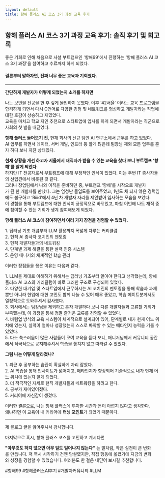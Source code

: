 ```yaml
---
layout: default
title: 항해 플러스 AI 코스 3기 과정 교육 후기
---
```


## 항해 플러스 AI 코스 3기 과정 교육 후기: 솔직 후기 및 회고록

좋은 기회로 인해 처음으로 사설 부트캠프인 '항해99'에서 진행하는 '항해 플러스 AI 코스 3기 과정'을 참여하고 수료까지 하게 되었다.

#### **결론부터 말하자면, 진짜 너무 좋은 교육과 기회였다.**

---

**간단하게 개발자가 어떻게 되었는지 소개를 하자면**

나는 보안을 전공을 한 후 깊게 몰입하지 못했다. 이후 '42서울' 이라는 교육 프로그램을 합격하게 되면서 다시 C언어로 다양한 경험 및 네트워크를 형성하고 개발자라는 직업에 대한 호감이 상승하고 재밌었다.  
교육을 마치고 학교 지인 추천으로 스타트업에 입사를 하게 되면서 개발자라는 직군으로 사회의 첫 발을 내딛었다.

**항해 플러스 들어오기 전**, 현재 회사의 신규 팀인 AI 연구소에서 근무를 하고 있었다.   
AI 업무를 하면서 데이터, 서버 개발, 인프라 등 할게 많은데 팀장님 제외 모든 업무를 혼자 하다 보니 지친 상태였다. 

**현재 상황을 개선 하고자 서울에서 재직자가 받을 수 있는 교육을 찾다 보니 부트캠프 '항해'를 알게 되었다.**  
하지만 IT 전공자로서 부트캠프에 대해 부정적인 인식이 있었다. 이는 주변 IT 종사자들의 선입견에서 비롯된 것 같다.  
그러나 창업팀에서 나와 이직을 준비하던 중, 부트캠프 ‘항해’를 시작으로 개발자가 된 한 개발자를 만났다. 그는 엄청난 몰입도를 보여주었고, 1년도 채 되지 않은 경력임에도 불구하고 ‘Riiid’에서 4년 차 개발자 자리를 제안받아 입사하는 모습을 보았다.  
이 경험을 통해 부트캠프에 대한 인식이 긍정적으로 바뀌었고, 마침 이번에 나도 재직 중에 참여할 수 있는 기회가 생겨 참여해보게 되었다.

**항해 플러스 AI 코스에 참여하면서 여러 가지 장점을 경험할 수 있었다.**

1\. 딥러닝 기초 개념부터 LLM 활용까지 폭넓게 다루는 커리큘럼  
2\. 현직 AI 종사자 코치진의 멘토링  
3\. 현직 개발자들과의 네트워킹  
4\. 단계별 과제 해결을 통한 실력 인증 시스템  
5\. 운영 매니저의 체계적인 학습 관리

이러한 장점들을 꼽은 이유는 다음과 같다.

1\. LLM을 제대로 이해하기 위해서는 딥러닝 기초부터 알아야 한다고 생각했는데, 항해 플러스 AI 코스의 커리큘럼이 바로 그러한 구조로 구성되어 있었다.  
2\. 다양한 대기업 및 스타트업에서 근무하시는 AI 코치진의 멘토링을 통해 학습과 과제뿐만 아니라 현업에 대한 고민도 함께 나눌 수 있어 매우 좋았고, 학습 메이트분께서도 열정적으로 도와주셔서 감사했다.  
3\. 회사에서는 팀장님을 제외하고 혼자 개발하다 보니 다른 개발자들과 교류할 기회가 부족했는데, 이 과정을 통해 정말 즐거운 교류를 경험할 수 있었다.  
4\. 바텀업 방식의 교육 시스템이 체계적으로 설계되어 있어, 단계별로 내가 현재 어느 위치에 있는지, 실력이 얼마나 성장했는지 스스로 파악할 수 있는 메타인지 능력을 기를 수 있었다.  
5\. 다소 쑥스러움이 많은 사람들이 모여 교육을 듣다 보니, 매니저님께서 커뮤니티 공간에서 적극적으로 공지해주셔서 학습을 놓치지 않고 따라갈 수 있었다.

**그럼 나는 어떻게 달라졌나?**

1\. 퇴근 후 공부하는 습관이 확실하게 자리 잡았다.  
2\. AI 학습을 통해 인사이트가 넓어지고, 메타인지가 향상되어 기술적으로 내가 현재 어느 위치에 있는지 알게 되었다.  
3\. 더 적극적인 자세로 현직 개발자들과 네트워킹을 하려고 한다.  
4\. 공부가 재미있어졌다.  
5\. 커리어에 자신감이 생겼다.

이러한 결론으로, 나는 항해 플러스에 투자한 시간과 돈이 아깝지 않다고 생각한다.  
왜냐하면 이 교육이 내 커리어에 **터닝 포인트**가 되었기 때문이다.

---

제 블로그 글을 읽어주셔서 감사합니다. 

마지막으로 혹시, 항해 플러스 코스를 고민하고 계시다면 

**"아무것도 하지 않으면 아무 일도 일어나지 않는다"** 는 말처럼, 작은 실천이 큰 변화를 만듭니다. 저 역시 시작하기 전엔 망설였지만, 직접 행동에 옮겼기에 지금의 변화와 성장을 경험할 수 있었습니다. 여러분도 한 걸음 내딛어 보시길 추천합니다.

#항해99 #항해플러스AI후기 #개발자커뮤니티 #LLM
